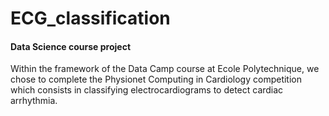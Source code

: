 # ECG_classification

#### Data Science course project

Within the framework of the Data Camp course at Ecole Polytechnique, we chose to complete the Physionet Computing in Cardiology competition which consists in classifying electrocardiograms to detect cardiac arrhythmia.
